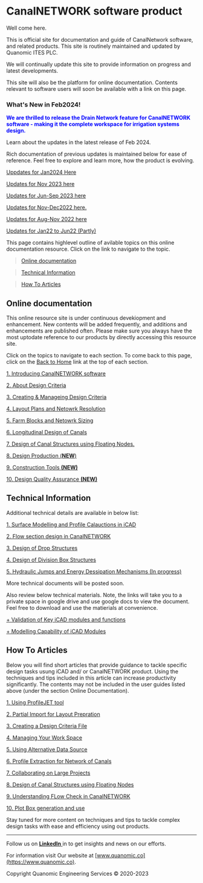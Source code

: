 # CanalNETWORK software product

Well come here.

This is official site for documentation and guide of CanalNetwork software, and related products. This site is routinely maintained and updated by Quanomic ITES PLC.

We will continually update this site to provide information on progress and latest developments.

This site will also be the platform for online documentation. Contents relevant to software users will soon be available with a link on this page.

### What's New in Feb2024!
<p style="color:blue"> <strong>
We are thrilled to release  the Drain Network feature for CanalNETWORK software - making it the complete workspace for irrigation systems design.</strong>
</p>

Learn about the updates in the latest release of Feb 2024.


Rich documentation of previous updates is maintained below for ease of reference. Feel free to explore and learn more, how the product is evolving.

[Uppdates for Jan2024 Here](Updates/Update_Jan24/Update_Jan24.md)


[Updates for Nov 2023 here](Updates/Update_Nov23/Update_Nov23.md)

[Updates for Jun-Sep 2023 here](Updates/Update_Jun23/Updates_Jun23.md)

[Updates for Nov-Dec2022 here.](Updates/Updates_Dec22/updatenotesDec2022.md)

[Updates for Aug-Nov 2022 here](Updates/Update_Sep22/Update_Sep22.md)

[Updates for Jan22 to Jun22 (Partly)](Updates/Update_Jan22/Update_Jan22.md)




This page contains highlevel outline of avilable topics on this online documentation resource. 
Click on the link to navigate to the topic.
<!--TOC-->
 > [Online documentation](#online-documentation)

 > [Technical Information](#technical-information)

 > [How To Articles](#how-to-articles)
<!--/TOC-->

## Online documentation

This online resource site is under continuous devekiopment and enhancement. New contents will be added frequently, and additions and enhancements are published often. Please make sure you always have the most uptodate reference to our products by directly accessing this resource site.

Click on the topics to navigate to each section. To come back to this page, click on the [Back to Home]() link at the top of each section.




[1. Introducing CanalNETWORK software](Introduction/Introduction.md)

[2. About Design Criteria](DesignCriteria/AboutDesignCriteria.md)

[3. Creating & Manageing Design Criteria](DesignCriteria/CreatingAndManagingDesignCriteria.md)

[4. Layout Plans and Netowrk Resolution](Layout_plans_and_Network_Resolution/Layout_plans_and_Network_Resolution.md)

[5. Farm Blocks and Netowrk Sizing](Farm_Blocks_and_Network_Sizing/Farm_Blocks_and_Network_Sizing.md)

[6. Longitudinal Design of Canals](Longitudinal_Design_of_Routes/LongitudinalDesignOfRoutes.md)

[7. Design of Canal Structures using Floating Nodes.](DesignOfRegulatingStructures/DesignOfRegulatingStructures.md)

[8. Design Production (**NEW**)](DesignProduction/DesignProduction.md)

[9. Construction Tools **(NEW)**](ConstructionTools/Construction_Tools.md)

[10. Design Quality Assurance **(NEW)**](DesignQuality/Design_Quality_Assurance.md)

## Technical Information

Additional technical details are available in below list:

[1. Surface Modelling and Profile Calauctions in iCAD](Surface_Modelling/Surface_modelling_and_interpolation.md)

[2. Flow section design in CanalNETWORK](Flow_section_design/Flow_section_Design.md)

[3. Design of Drop Structures](DesignOfDrops/DropDesign.md)

[4. Design of Division Box Structures](DivisionBoxDesign/DivisionBoxDesign.md)

[5. Hydraulic Jumps and Energy Dessipation Mechanisms (In progress)]()

More technical documents will be posted soon.

Also review below technical materials. Note, the links will take you to a private space in google drive and use google docs to view the document. Feel free to download and use the matierials at convenience.

[+   Validation of Key iCAD modules and functions](https://drive.google.com/file/d/1K38jjh0SFBZiFCOiaqf_8n-RDvc3V4gb/view?usp=sharing)

[+   Modelling Capability of iCAD Modules](https://drive.google.com/file/d/15iZLkyAoFJM9jCSqfBpkTJrZhTMYknst/view?usp=sharing)

## How To Articles

Below you will find short articles that provide guidance to tackle specific design tasks usung iCAD and/ or CanalNETWORK product. Using the techniques and tips included in this article can increase productivity significantly. The contents may not be included in the user guides listed above (under the section Online Documentation).

[1. Using ProfileJET tool](https://docs.google.com/document/d/1no0ma14PHBeYvTgVaHcUNWvUm17cwhDAJKSM6lXWEzI/edit?usp=sharing)

[2. Partial Import for Layout Prepration](https://docs.google.com/document/d/1GNsLIhaI3wnscL1bH9OTICLZbz3E1vtto5NMTLGwoH8/edit?usp=sharing)

[3. Creating a Design Criteria File](https://docs.google.com/document/d/1Vl3bd5dyFQv-2LWlqV_XWLibCPkRZV7rLPQPQNpdmKI/edit?usp=sharing)

[4. Managing Your Work Space](https://docs.google.com/document/d/11ioyYbow15pJYOi9j7HVHQcsvE8OM4w5A8nQOjCGKqE/edit?usp=sharing)

[5. Using Alternative Data Source](https://docs.google.com/document/d/1aEDDOWKBUMy0M74H07-eg0ixApwYM3u6rXi7C5mo2FQ/edit?usp=sharing)

[6. Profile Extraction for Network of Canals](https://docs.google.com/document/d/1VdqBEigWM_XrKYrMueF51kNFAwpH4_qRvhmj3TfZG14/edit?usp=sharing)

[7. Collaborating on Large Projects](https://docs.google.com/document/d/1gYwRNdLo_9uG-xG24RNo_pDW1aMs5tgX/edit?usp=sharing&ouid=102474812384847533321&rtpof=true&sd=true)

[8. Design of Canal Structures using Floating Nodes](https://docs.google.com/document/d/1ywZ02JvbcUlRRO3mwWogG4ZTRjwKy4x2pbU4MAhgZFw/edit?usp=sharing)

[9. Understanding FLow Check in CanalNETWORK](https://docs.google.com/document/d/1jr9SPyF_zM2eyNAKcefduKt1Rzi2wtrKuiuOtSVA830/edit?usp=sharing)

[10. Plot Box generation and use](https://docs.google.com/document/d/1a2VWmPVnPdIwNhO_pPi-nHIdPwxhMO4ntEb0yLr5-yw/edit?usp=sharing)

Stay tuned for more content on techniques and tips to tackle complex design tasks with ease and efficiency using out products.

---------------------------------------------------------------------------------------

Follow us on [**LinkedIn** ](https://www.linkedin.com/company/quanomic-ites/) in to get insights and news on our efforts.

For information visit Our website at [www.quanomic.co](https://www.quanomic.co).



Copyright Quanomic Engineering Services &copy; 2020-2023
